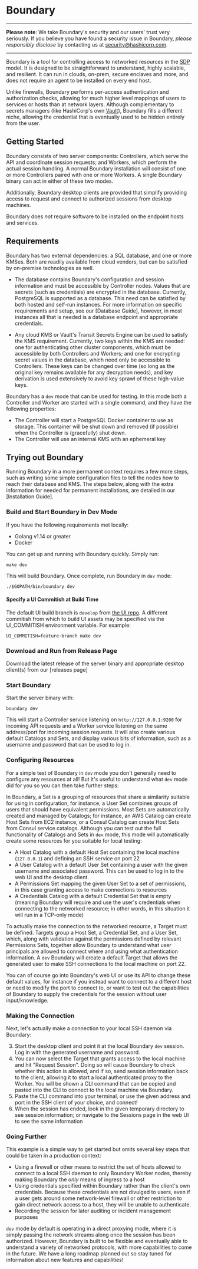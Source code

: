 # Boundary

----

**Please note**: We take Boundary's security and our users' trust very
seriously. If you believe you have found a security issue in Boundary,
_please responsibly disclose_ by contacting us at
[security@hashicorp.com](mailto:security@hashicorp.com).

----

Boundary is a tool for controlling access to networked resources in the
[SDP](https://en.wikipedia.org/wiki/Software_Defined_Perimeter) model. It is
designed to be straightforward to understand, highly scalable, and resilient.
It can run in clouds, on-prem, secure enclaves and more, and does not require
an agent to be installed on every end host.

Unlike firewalls, Boundary performs per-access authentication and
authorization checks, allowing for much higher level mappings of users to
services or hosts than at network layers. Although complementary to secrets
managers (like HashiCorp's own [Vault](https://www.vaultproject.io/)),
Boundary fills a different niche, allowing the credential that is eventually
used to be hidden entirely from the user.

Getting Started
-------------------------------

Boundary consists of two server components: Controllers, which serve the API
and coordinate session requests; and Workers, which perform the actual session
handling. A normal Boundary installation will consist of one or more
Controllers paired with one or more Workers. A single Boundary binary can act
in either of these two modes.

Additionally, Boundary desktop clients are provided that simplify providing
access to request and connect to authorized sessions from desktop machines.

Boundary does _not_ require software to be installed on the endpoint hosts
and services.

## Requirements

Boundary has two external dependencies: a SQL database, and one or more
KMSes.  Both are readily available from cloud vendors, but can be satisfied by
on-premise technologies as well.

* The database contains Boundary's configuration and session information and
  must be accessible by Controller nodes. Values that are secrets (such as
  credentials) are encrypted in the database. Currently, PostgreSQL is
  supported as a database. This need can be satisfied by both hosted and
  self-run instances. For more information on specific requirements and setup,
  see our [Database Guide], however, in most instances all that is needed is a
  database endpoint and appropriate credentials.

* Any cloud KMS or Vault's Transit Secrets Engine can be used to satisfy the
  KMS requirement. Currently, two keys within the KMS are needed: one for
  authenticating other cluster components, which must be accessible by both
  Controllers and Workers; and one for encrypting secret values in the
  database, which need only be accessible to Controllers. These keys can be
  changed over time (so long as the original key remains available for any
  decryption needs), and key derivation is used extensively to avoid key sprawl
  of these high-value keys.

Boundary has a `dev` mode that can be used for testing. In this mode both a
Controller and Worker are started with a single command, and they have the
following properties:

* The Controller will start a PostgreSQL Docker container to use as storage.
  This container will be shut down and removed (if possible) when the
  Controller is (gracefully) shut down.
* The Controller will use an internal KMS with an ephemeral key

## Trying out Boundary
Running Boundary in a more permanent context requires a few more steps, such
as writing some simple configuration files to tell the nodes how to reach their
database and KMS. The steps below, along with the extra information for needed
for permanent installations, are detailed in our [Installation Guide].

### Build and Start Boundary in Dev Mode

If you have the following requirements met locally:
- Golang v1.14 or greater
- Docker

You can get up and running with Boundary quickly. Simply run:

  ```make dev```

This will build Boundary. Once complete, run Boundary in `dev` mode:

  ```./$GOPATH/bin/boundary dev```

#### Specify a UI Commitish at Build Time

The default UI build branch is `develop` from [the UI
repo](https://github.com/hashicorp/boundary-ui). A different commitish from
which to build UI assets may be specified via the UI_COMMITISH environment
variable. For example:

  ```UI_COMMITISH=feature-branch make dev```

### Download and Run from Release Page

Download the latest release of the server binary and appropriate desktop
client(s) from our [releases page]

### Start Boundary

Start the server binary with:

  ```boundary dev```

This will start a Controller service listening on `http://127.0.0.1:9200` for
incoming API requests and a Worker service listening on the same address/port for
incoming session requests. It will also create various default Catalogs and Sets,
and display various bits of information, such as a username and password that can
be used to log in.

### Configuring Resources

For a simple test of Boundary in `dev` mode you don't generally need to
configure any resources at all! But it's useful to understand what `dev` mode
did for you so you can then take further steps:

In Boundary, a Set is a grouping of resources that share a similarity
suitable for using in configuration; for instance, a User Set combines groups
of users that should have equivalent permissions. Most Sets are automatically
created and managed by Catalogs; for instance, an AWS Catalog can create Host
Sets from EC2 instance, or a Consul Catalog can create Host Sets from Consul
service catalogs. Although you can test out the full functionality of Catalogs
and Sets in `dev` mode, this mode will automatically create some resources for
you suitable for local testing:

* A Host Catalog with a default Host Set containing the local machine
  (`127.0.0.1`) and defining an SSH service on port 22
* A User Catalog with a default User Set containing a user with the given
  username and associated password. This can be used to log in to the web UI
  and the desktop client.
* A Permissions Set mapping the given User Set to a set of permissions, in this
  case granting access to make connections to resources
* A Credentials Catalog with a default Credential Set that is empty (meaning
  Boundary will require and use the user's credentials when connecting to the
  networked resource; in other words, in this situation it will run in a
  TCP-only mode)

To actually make the connection to the networked resource, a Target must be
defined. Targets group a Host Set, a Credential Set, and a User Set, which,
along with validation against the permissions defined by relevant Permissions
Sets, together allow Boundary to understand what user principals are allowed
to connect where and using what authentication information. A `dev` Boundary
will create a default Target that allows the generated user to make SSH
connections to the local machine on port 22.

You can of course go into Boundary's web UI or use its API to change these
default values, for instance if you instead want to connect to a different host
or need to modify the port to connect to, or want to test out the capabilities
of Boundary to supply the credentials for the session without user
input/knowledge.

### Making the Connection

Next, let's actually make a connection to your local SSH daemon via Boundary:

3. Start the desktop client and point it at the local Boundary `dev` session.
   Log in with the generated username and password.
4. You can now select the Target that grants access to the local machine and
   hit "Request Session". Doing so will cause Boundary to check whether this
   action is allowed, and if so, send session information back to the client,
   allowing it to start a local authenticated proxy to the Worker. You will be
   shown a CLI command that can be copied and pasted into the CLI to connect to
   the local machine via Boundary.
5. Paste the CLI command into your terminal, or use the given address and port
   in the SSH client of your choice, and connect!
6. When the session has ended, look in the given temporary directory to see
   session information; or navigate to the Sessions page in the web UI to see
   the same information

### Going Further

This example is a simple way to get started but omits several key steps that
could be taken in a production context:

* Using a firewall or other means to restrict the set of hosts allowed to
  connect to a local SSH daemon to only Boundary Worker nodes, thereby making
  Boundary the _only_ means of ingress to a host
* Using credentials specified within Boundary rather than the client's own
  credentials. Because these credentials are not divulged to users, even if a
  user gets around some network-level firewall or other restriction to gain
  direct network access to a host, they will be unable to authenticate.
* Recording the session for later auditing or incident management purposes

`dev` mode by default is operating in a direct proxying mode, where it is
simply passing the network streams along once the session has been authorized.
However, Boundary is built to be flexible and eventually able to understand a
variety of networked protocols, with more capabilities to come in the future.
We have a long roadmap planned out so stay tuned for information about new
features and capabilities!
